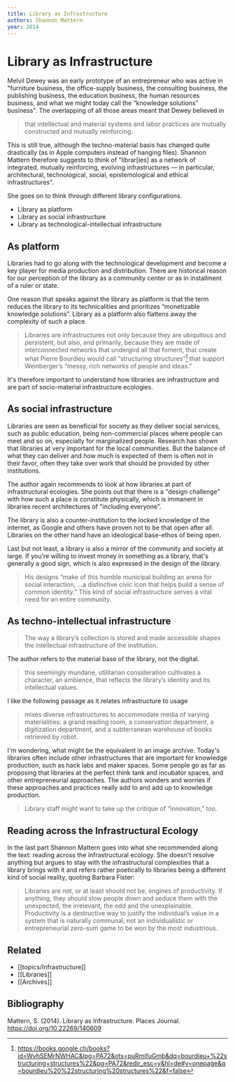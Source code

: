```yaml
---
title: Library as Infrastructure
authors: Shannon Mattern
year: 2014
---
```

# Library as Infrastructure
Melvil Dewey was an early prototype of an entrepreneur who was active in "furniture business, the office-supply business, the consulting business, the publishing business, the education business, the human resources business, and what we might today call the “knowledge solutions” business". The overlapping of all those areas meant that Dewey believed in

> that intellectual and material systems and labor practices are mutually constructed and mutually reinforcing.

This is still true, although the techno-material basis has changed quite drastically (as in Apple computers instead of hanging files). Shannon Mattern therefore suggests to think of "librar[ies] as a network of integrated, mutually reinforcing, evolving infrastructures — in particular, architectural, technological, social, epistemological and ethical infrastructures".

She goes on to think through different library configurations.

- Library as platform
- Library as social infrastructure
- Library as technological-intellectual infrastructure

## As platform
Libraries had to go along with the technological development and become a key player for media production and distribution. There are historical reason for our perception of the library as a community center or as in installment of a ruler or state.

One reason that speaks against the library as platform is that the term reduces the library to its technicalities and prioritizes “monetizable knowledge solutions”. Library as a platform also flattens away the complexity of such a place.

> Libraries are infrastructures not only because they are ubiquitous and persistent, but also, and primarily, because they are made of interconnected networks that undergird all that foment, that create what Pierre Bourdieu would call “structuring structures”[^1] that support Weinberger’s “messy, rich networks of people and ideas.”

It's therefore important to understand how libraries are infrastructure and are part of socio-material infrastructure ecologies.

## As social infrastructure
Libraries are seen as beneficial for society as they deliver social services, such as public education, being non-commercial places where people can meet and so on, especially for marginalized people. Research has shown that libraries at very important for the local communities. But the balance of what they can deliver and how much is expected of them is often not in their favor, often they take over work that should be provided by other institutions.

The author again recommends to look at how libraries at part of infrastructural ecologies. She points out that there is a "design challenge" with how such a place is constitute physically, which is immanent in libraries recent architectures of "including everyone".

The library is also a counter-institution to the locked knowledge of the internet, as Google and others have proven not to be that open after all. Libraries on the other hand have an ideological base-ethos of being open.

Last but not least, a library is also a mirror of the community and society at large. If you're willing to invest money in something as a library, that's generally a good sign, which is also expressed in the design of the library.

> His designs “make of this humble municipal building an arena for social interaction, ...a distinctive civic icon that helps build a sense of common identity.” This kind of social infrastructure serves a vital need for an entire community.

## As techno-intellectual infrastructure
> The way a library’s collection is stored and made accessible shapes the intellectual infrastructure of the institution.

The author refers to the material base of the library, not the digital.

> this seemingly mundane, utilitarian consideration cultivates a character, an ambience, that reflects the library’s identity and its intellectual values.

I like the following passage as it relates infrastructure to usage

> mixes diverse infrastructures to accommodate media of varying materialities: a grand reading room, a conservation department, a digitization department, and a subterranean warehouse of books retrieved by robot.

I'm wondering, what might be the equivalent in an image archive. Today's libraries often include other infrastructures that are important for knowledge production, such as hack labs and maker spaces. Some people go as far as proposing that libraries at the perfect think tank and incubator spaces, and other entrepreneurial approaches. The authors wonders and worries if these approaches and practices really add to and add up to knowledge production.

> Library staff might want to take up the critique of “innovation,” too.

## Reading across the Infrastructural Ecology
In the last part Shannon Mattern goes into what she recommended along the text: reading across the infrastructural ecology. She doesn't resolve anything but argues to stay with the infrastructural complexities that a library brings with it and refers rather poetically to libraries being a different kind of social reality, quoting Barbara Fister:

> Libraries are not, or at least should not be, engines of productivity. If anything, they should slow people down and seduce them with the unexpected, the irrelevant, the odd and the unexplainable. Productivity is a destructive way to justify the individual’s value in a system that is naturally communal, not an individualistic or entrepreneurial zero-sum game to be won by the most industrious.

## Related
- [[topics/Infrastructure]]
- [[Libraries]]
- [[Archives]]

## Bibliography
Mattern, S. (2014). Library as Infrastructure. Places Journal. https://doi.org/10.22269/140609

[^1]: https://books.google.ch/books?id=WvhSEMrNWHAC&lpg=PA72&ots=puRmifuGmb&dq=bourdieu+%22structuring+structures%22&pg=PA72&redir_esc=y&hl=de#v=onepage&q=bourdieu%20%22structuring%20structures%22&f=false